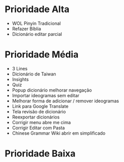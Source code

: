 # Prioridade Alta

- WOL Pinyin Tradicional
- Refazer Bíblia
- Dicionário editar parcial

# Prioridade Média

- 3 Lines
- Dicionário de Taiwan
- Insights
- Quiz
- Popup dicionário melhorar navegação
- Importar ideogramas sem editar
- Melhorar forma de adicionar / remover ideogramas
- Link para Google Translate
- Tela revisão de dicionário
- Reexportar dicionários
- Corrigir menu abre me cima
- Corrigir Editar com Pasta
- Chinese Grammar Wiki abrir em simplificado

# Prioridade Baixa
